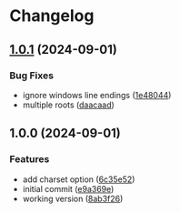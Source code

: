 # Changelog

## [1.0.1](https://github.com/chenasraf/treelike/compare/v1.0.0...v1.0.1) (2024-09-01)


### Bug Fixes

* ignore windows line endings ([1e48044](https://github.com/chenasraf/treelike/commit/1e480441430a5fda70a698e6f840fd78abb4c4b3))
* multiple roots ([daacaad](https://github.com/chenasraf/treelike/commit/daacaad20b8425df00cc57d5a7d15c67234078b5))

## 1.0.0 (2024-09-01)


### Features

* add charset option ([6c35e52](https://github.com/chenasraf/treelike/commit/6c35e529638f00f0af9e309557e723b6c7bcf207))
* initial commit ([e9a369e](https://github.com/chenasraf/treelike/commit/e9a369ec3151a480671119d676bdea1520eb20c9))
* working version ([8ab3f26](https://github.com/chenasraf/treelike/commit/8ab3f264cfb601f928d8ccb33676260eaf1fd037))
